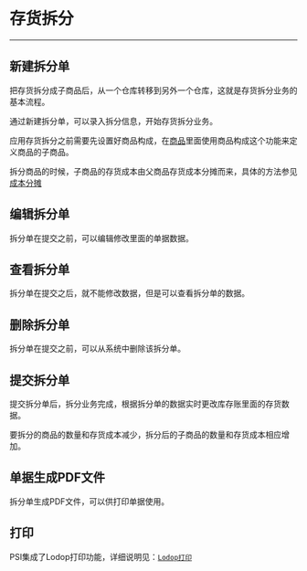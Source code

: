 # 存货拆分

---

## 新建拆分单

把存货拆分成子商品后，从一个仓库转移到另外一个仓库，这就是存货拆分业务的基本流程。

通过新建拆分单，可以录入拆分信息，开始存货拆分业务。

应用存货拆分之前需要先设置好商品构成，在[商品](02-04.md)里面使用商品构成这个功能来定义商品的子商品。

拆分商品的时候，子商品的存货成本由父商品存货成本分摊而来，具体的方法参见[成本分摊](02-04-04.md)

## 编辑拆分单

拆分单在提交之前，可以编辑修改里面的单据数据。

## 查看拆分单

拆分单在提交之后，就不能修改数据，但是可以查看拆分单的数据。

## 删除拆分单

拆分单在提交之前，可以从系统中删除该拆分单。

## 提交拆分单

提交拆分单后，拆分业务完成，根据拆分单的数据实时更改库存账里面的存货数据。

要拆分的商品的数量和存货成本减少，拆分后的子商品的数量和存货成本相应增加。

## 单据生成PDF文件

拆分单生成PDF文件，可以供打印单据使用。

## 打印

PSI集成了Lodop打印功能，详细说明见：[`Lodop打印`](07.md)